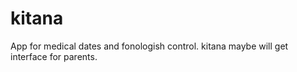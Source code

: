 # kitana 
App for medical dates and fonologish control. kitana maybe will get interface for parents. 
